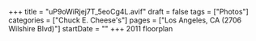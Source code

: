 +++
title = "uP9oWiRjej7T_5eoCg4L.avif"
draft = false
tags = ["Photos"]
categories = ["Chuck E. Cheese's"]
pages = ["Los Angeles, CA (2706 Wilshire Blvd)"]
startDate = ""
+++
2011 floorplan
